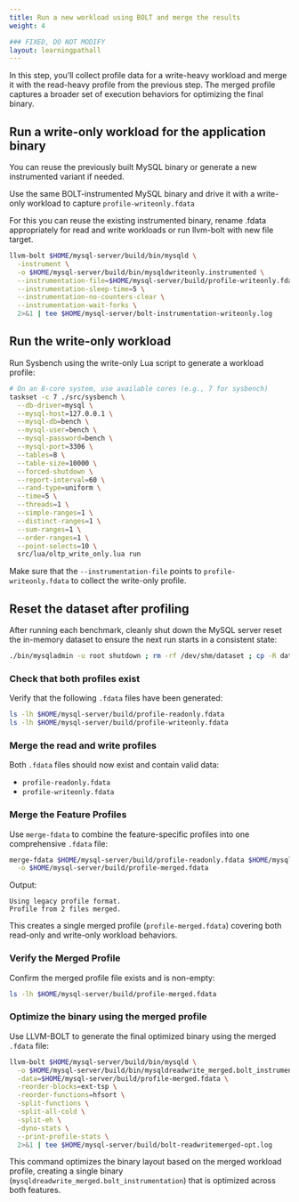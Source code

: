 ```yaml
---
title: Run a new workload using BOLT and merge the results
weight: 4

### FIXED, DO NOT MODIFY
layout: learningpathall
---
```


In this step, you’ll collect profile data for a write-heavy workload and merge it with the read-heavy profile from the previous step. The merged profile captures a broader set of execution behaviors for optimizing the final binary.

## Run a write-only workload for the application binary

You can reuse the previously built MySQL binary or generate a new instrumented variant if needed.

Use the same BOLT-instrumented MySQL binary and drive it with a write-only workload to capture `profile-writeonly.fdata`

For this you can reuse the existing instrumented binary, rename .fdata appropriately for read and write workloads or run llvm-bolt with new file target. 
```bash
llvm-bolt $HOME/mysql-server/build/bin/mysqld \
  -instrument \
  -o $HOME/mysql-server/build/bin/mysqldwriteonly.instrumented \
  --instrumentation-file=$HOME/mysql-server/build/profile-writeonly.fdata \
  --instrumentation-sleep-time=5 \
  --instrumentation-no-counters-clear \
  --instrumentation-wait-forks \
  2>&1 | tee $HOME/mysql-server/bolt-instrumentation-writeonly.log
```

## Run the write-only workload

Run Sysbench using the write-only Lua script to generate a workload profile:

```bash
# On an 8-core system, use available cores (e.g., 7 for sysbench)
taskset -c 7 ./src/sysbench \
  --db-driver=mysql \
  --mysql-host=127.0.0.1 \
  --mysql-db=bench \
  --mysql-user=bench \
  --mysql-password=bench \
  --mysql-port=3306 \
  --tables=8 \
  --table-size=10000 \
  --forced-shutdown \
  --report-interval=60 \
  --rand-type=uniform \
  --time=5 \
  --threads=1 \
  --simple-ranges=1 \
  --distinct-ranges=1 \
  --sum-ranges=1 \
  --order-ranges=1 \
  --point-selects=10 \
  src/lua/oltp_write_only.lua run
```

Make sure that the `--instrumentation-file` points to `profile-writeonly.fdata` to collect the write-only profile.

## Reset the dataset after profiling

After running each benchmark, cleanly shut down the MySQL server reset the in-memory dataset to ensure the next run starts in a consistent state:

```bash
./bin/mysqladmin -u root shutdown ; rm -rf /dev/shm/dataset ; cp -R data/ /dev/shm/dataset
```
### Check that both profiles exist

Verify that the following `.fdata` files have been generated:

```bash
ls -lh $HOME/mysql-server/build/profile-readonly.fdata
ls -lh $HOME/mysql-server/build/profile-writeonly.fdata
```
### Merge the read and write profiles

Both `.fdata` files should now exist and contain valid data:

- `profile-readonly.fdata`
- `profile-writeonly.fdata`

### Merge the Feature Profiles

Use `merge-fdata` to combine the feature-specific profiles into one comprehensive `.fdata` file:

```bash
merge-fdata $HOME/mysql-server/build/profile-readonly.fdata $HOME/mysql-server/build/profile-writeonly.fdata \
  -o $HOME/mysql-server/build/profile-merged.fdata
```

Output:

```
Using legacy profile format.
Profile from 2 files merged.
```

This creates a single merged profile (`profile-merged.fdata`) covering both read-only and write-only workload behaviors.

### Verify the Merged Profile

Confirm the merged profile file exists and is non-empty:

```bash
ls -lh $HOME/mysql-server/build/profile-merged.fdata
```

### Optimize the binary using the merged profile

Use LLVM-BOLT to generate the final optimized binary using the merged `.fdata` file:

```bash
llvm-bolt $HOME/mysql-server/build/bin/mysqld \
  -o $HOME/mysql-server/build/bin/mysqldreadwrite_merged.bolt_instrumentation \
  -data=$HOME/mysql-server/build/profile-merged.fdata \
  -reorder-blocks=ext-tsp \
  -reorder-functions=hfsort \
  -split-functions \
  -split-all-cold \
  -split-eh \
  -dyno-stats \
  --print-profile-stats \
  2>&1 | tee $HOME/mysql-server/build/bolt-readwritemerged-opt.log
```

This command optimizes the binary layout based on the merged workload profile, creating a single binary (`mysqldreadwrite_merged.bolt_instrumentation`) that is optimized across both features.


